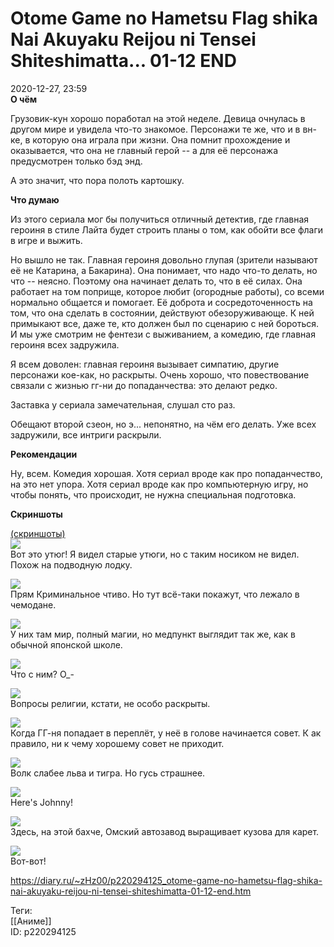 Otome Game no Hametsu Flag shika Nai Akuyaku Reijou ni Tensei Shiteshimatta... 01-12 END
=========================================================================================

   
 2020-12-27, 23:59   
   **О чём**    
   
 Грузовик-кун хорошо поработал на этой неделе. Девица очнулась в другом мире и увидела что-то знакомое. Персонажи те же, что и в вн-ке, в которую она играла при жизни. Она помнит прохождение и оказывается, что она не главный герой -- а для её персонажа предусмотрен только бэд энд.   
   
 А это значит, что пора полоть картошку.   
   
  **Что думаю**    
   
 Из этого сериала мог бы получиться отличный детектив, где главная героиня в стиле Лайта будет строить планы о том, как обойти все флаги в игре и выжить.   
   
 Но вышло не так. Главная героиня довольно глупая (зрители называют её не Катарина, а Бакарина). Она понимает, что надо что-то делать, но что -- неясно. Поэтому она начинает делать то, что в её силах. Она работает на том поприще, которое любит (огородные работы), со всеми нормально общается и помогает. Её доброта и сосредоточенность на том, что она сделать в состоянии, действуют обезоруживающе. К ней примыкают все, даже те, кто должен был по сценарию с ней бороться. И мы уже смотрим не фентези с выживанием, а комедию, где главная героиня всех задружила.   
   
 Я всем доволен: главная героиня вызывает симпатию, другие персонажи кое-как, но раскрыты. Очень хорошо, что повествование связали с жизнью гг-ни до попаданчества: это делают редко.   
   
 Заставка у сериала замечательная, слушал сто раз.   
   
 Обещают второй сзеон, но э... непонятно, на чём его делать. Уже всех задружили, все интриги раскрыли.   
   
  **Рекомендации**    
   
 Ну, всем. Комедия хорошая. Хотя сериал вроде как про попаданчество, на это нет упора. Хотя сериал вроде как про компьютерную игру, но чтобы понять, что происходит, не нужна специальная подготовка.   
   
  **Скриншоты**    
   
  [(скриншоты)](https://zHz00.diary.ru/p220294125.htm?index=1#linkmore220294125m1)       
  [![](pics/UzmNZYGl.png)](https://i.imgur.com/UzmNZYG.png)    
 Вот это утюг! Я видел старые утюги, но с таким носиком не видел. Похож на подводную лодку.   
   
  [![](pics/Pz11xasl.png)](https://i.imgur.com/Pz11xas.png)    
 Прям Криминальное чтиво. Но тут всё-таки покажут, что лежало в чемодане.   
   
  [![](pics/1hGkRQLl.png)](https://i.imgur.com/1hGkRQL.png)    
 У них там мир, полный магии, но медпункт выглядит так же, как в обычной японской школе.   
   
  [![](pics/wfDgaLHl.png)](https://i.imgur.com/wfDgaLH.png)    
 Что с ним? О\_-   
   
  [![](pics/EjCAbTMl.png)](https://i.imgur.com/EjCAbTM.png)    
 Вопросы религии, кстати, не особо раскрыты.   
   
  [![](pics/FLKJDQOl.png)](https://i.imgur.com/FLKJDQO.png)    
 Когда ГГ-ня попадает в переплёт, у неё в голове начинается совет. К ак правило, ни к чему хорошему совет не приходит.   
   
  [![](pics/s1j3cyil.png)](https://i.imgur.com/s1j3cyi.png)    
 Волк слабее льва и тигра. Но гусь страшнее.   
   
  [![](pics/RgMb5NPl.png)](https://i.imgur.com/RgMb5NP.png)    
 Here's Johnny!   
   
  [![](pics/JmoS8fwl.png)](https://i.imgur.com/JmoS8fw.png)    
 Здесь, на этой бахче, Омский автозавод выращивает кузова для карет.   
   
  [![](pics/ahUyibGl.png)](https://i.imgur.com/ahUyibG.png)    
 Вот-вот!   
      
    
 <https://diary.ru/~zHz00/p220294125_otome-game-no-hametsu-flag-shika-nai-akuyaku-reijou-ni-tensei-shiteshimatta-01-12-end.htm>   
   
 Теги:   
 [[Аниме]]   
 ID: p220294125